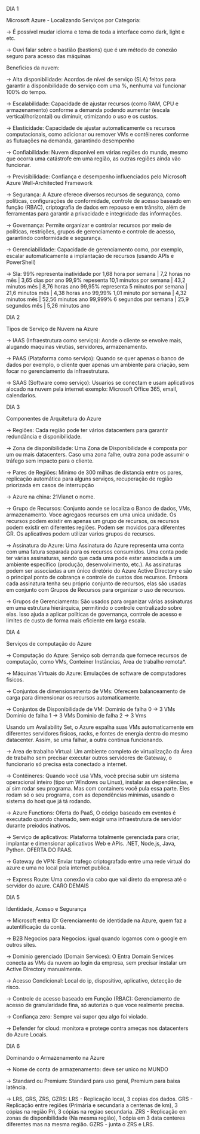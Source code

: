 DIA 1

Microsoft Azure - Localizando Serviços por Categoria:

-> É possível mudar idioma e tema de toda a interface como dark, light e etc.

-> Ouvi falar sobre o bastião (bastions) que é um método de conexão seguro para acesso das máquinas

Benefícios da nuvem:

-> Alta disponibilidade: Acordos de nível de serviço (SLA) feitos para garantir a disponibilidade do serviço com uma %, nenhuma vai funcionar 100% do tempo.

-> Escalabilidade: Capacidade de ajustar recursos (como RAM, CPU e armazenamento) conforme a demanda podendo aumentar (escala vertical/horizontal) ou diminuir, otimizando o uso e os custos.

-> Elasticidade: Capacidade de ajustar automaticamente os recursos computacionais, como adicionar ou remover VMs e contêineres conforme as flutuações na demanda, garantindo desempenho

-> Confiabilidade: Nuvem disponível em várias regiões do mundo, mesmo que ocorra uma catástrofe em uma região, as outras regiões ainda vão funcionar.

-> Previsibilidade: Confiança e desempenho influenciados pelo Microsoft Azure Well-Architected Framework

-> Segurança: A Azure oferece diversos recursos de segurança, como políticas, configurações de conformidade, controle de acesso baseado em função (RBAC), criptografia de dados em repouso e em trânsito, além de ferramentas para garantir a privacidade e integridade das informações.

-> Governança: Permite organizar e controlar recursos por meio de políticas, restrições, grupos de gerenciamento e controle de acesso, garantindo conformidade e segurança.

-> Gerenciabilidade: Capacidade de gerenciamento como, por exemplo, escalar automaticamente a implantação de recursos (usando APIs e PowerShell)

-> Sla: 99% representa inatividade por 1,68 hora por semana | 7,2 horas no mês | 3,65 dias por ano
        99,9% repesenta 10,1 minutos por semana | 43,2 minutos mês | 8,76 horas ano
        99,95% representa 5 minutos por semana | 21,6 minutos mês | 4,38 horas ano
        99,99% 1,01 minuto por semana | 4,32 minutos mês | 52,56 minutos ano
        99,999% 6 segundos por semana | 25,9 segundos mês | 5,26 minutos ano

DIA 2

Tipos de Serviço de Nuvem na Azure

-> IAAS (Infraestrutura como serviço): Aonde o cliente se envolve mais, alugando maquinas virutias, servidores, armazenamento.

-> PAAS (Plataforma como serviço): Quando se quer apenas o banco de dados por exemplo, o cliente quer apenas um ambiente para criação, sem focar no gerenciamento da infraestrutura.

-> SAAS (Software como serviço): Usuarios se conectam e usam aplicativos alocado na nuvem pela internet exemplo: Microsoft Office 365, email, calendarios.

DIA 3 

Componentes de Arquitetura do Azure

-> Regiões: Cada região pode ter vários datacenters para garantir redundância e disponibilidade.

-> Zona de disponibilidade: Uma Zona de Disponibilidade é composta por um ou mais datacenters. Caso uma zona falhe, outra zona pode assumir o tráfego sem impacto para o cliente.

-> Pares de Regiões: Minimo de 300 milhas de distancia entre os pares, replicação automática para alguns serviços, recuperação de região priorizada em casos de interrupção 

-> Azure na china: 21Vianet o nome.

-> Grupo de Recursos: Conjunto aonde se localiza o Banco de dados, VMs, armazenamento. Voce agregaos recursos em uma unica unidade. Os recursos podem existir em apenas um grupo de recursos, os recursos podem existir em diferentes regiões. Podem ser movidos para diferentes GR. Os aplicativos podem utilizar varios grupos de recursos.

-> Assinatura do Azure: Uma Assinatura do Azure representa uma conta com uma fatura separada para os recursos consumidos. Uma conta pode ter várias assinaturas, sendo que cada uma pode estar associada a um ambiente específico (produção, desenvolvimento, etc.). As assinaturas podem ser associadas a um único diretório do Azure Active Directory e são o principal ponto de cobrança e controle de custos dos recursos. Embora cada assinatura tenha seu próprio conjunto de recursos, elas são usadas em conjunto com Grupos de Recursos para organizar o uso de recursos.

-> Grupos de Gerenciamento: São usados para organizar várias assinaturas em uma estrutura hierárquica, permitindo o controle centralizado sobre elas. Isso ajuda a aplicar políticas de governança, controle de acesso e limites de custo de forma mais eficiente em larga escala.

DIA 4

Serviços de computação do Azure

-> Computação do Azure: Serviço sob demanda que fornece recursos de computação, como VMs, Conteiner Instâncias, Area de trabalho remota*.

-> Máquinas Virtuais do Azure: Emulações de software de computadores fisicos.

-> Conjuntos de dimensionamento de VMs: Oferecem balanceamento de carga para dimensionar os recursos automaticamente.

-> Conjuntos de Disponibilidade de VM: 
        Dominio de falha 0 -> 3 VMs
        Dominio de falha 1 -> 3 VMs
        Dominio de falha 2 -> 3 Vms
        
Usando um Availability Set, o Azure espalha suas VMs automaticamente em diferentes servidores físicos, racks, e fontes de energia dentro do mesmo datacenter. Assim, se uma falhar, a outra continua funcionando.

-> Area de trabalho Virtual: Um ambiente completo de virtualização da Área de trabalho sem precisar executar outros servidores de Gateway, o funcionario só precisa esta conectado a internet.

-> Contêineres: Quando você usa VMs, você precisa subir um sistema operacional inteiro (tipo um Windows ou Linux), instalar as dependências, e aí sim rodar seu programa. Mas com containers você pula essa parte. Eles rodam só o seu programa, com as dependências mínimas, usando o sistema do host que já tá rodando.

-> Azure Functions: Oferta do PaaS, O código baseado em eventos é executado quando chamado, sem exigir uma infraestrutura de servidor durante preiodos inativos.

-> Serviço de aplicativos: Plataforma totalmente gerenciada para criar, implantar e dimensionar aplicativos Web e APis. .NET, Node.js, Java, Python. OFERTA DO PAAS.

-> Gateway de VPN: Enviar trafego criptografado entre uma rede virtual do azure e uma no local pela internet publica.

-> Express Route: Uma conexão via cabo que vai direto da empresa até o servidor do azure. CARO DEMAIS

DIA 5

Identidade, Acesso e Segurança

-> Microsoft entra ID: Gerenciamento de identidade na Azure, quem faz a autentificação da conta.

-> B2B Negocios para Negocios: igual quando logamos com o google em outros sites.

-> Dominio gerenciado (Domain Services): O Entra Domain Services conecta as VMs da nuvem ao login da empresa, sem precisar instalar um Active Directory manualmente.

-> Acesso Condicional: Local do ip, dispositivo, aplicativo, detecção de risco.

-> Controle de acesso baseado em Função (RBAC): Gerenciamento de acesso de granularidade fina, só autoriza o que voce realmente precisa.

-> Confiança zero: Sempre vai supor qeu algo foi violado.

-> Defender for cloud: monitora e protege contra ameças nos datacenters do Azure Locais.

DIA 6 

Dominando o Armazenamento na Azure

-> Nome de conta de armazenamento: deve ser unico no MUNDO

-> Standard ou Premium: Standard para uso geral, Premium para baixa latência. 

-> LRS, GRS, ZRS, GZRS: LRS - Replicação local, 3 copias dos dados.
                        GRS - Replicação entre regiões (Primária e secundaria a centenas de km), 3 cópias na região Pri, 3 cópias na regiao secundaria.
                        ZRS - Replicação em zonas de disponibilidade (Na mesma região), 1 cópia em 3 data centeres diferentes mas na mesma região.
                        GZRS - junta o ZRS  e LRS.











